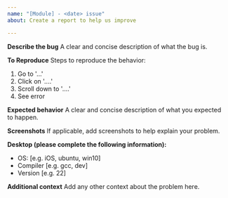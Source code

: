 ```yaml
---
name: "[Module] - <date> issue"
about: Create a report to help us improve

---
```


**Describe the bug**
A clear and concise description of what the bug is.

**To Reproduce**
Steps to reproduce the behavior:
1. Go to '...'
2. Click on '....'
3. Scroll down to '....'
4. See error

**Expected behavior**
A clear and concise description of what you expected to happen.

**Screenshots**
If applicable, add screenshots to help explain your problem.

**Desktop (please complete the following information):**
 - OS: [e.g. iOS, ubuntu, win10]
 - Compiler [e.g. gcc, dev]
 - Version [e.g. 22]

**Additional context**
Add any other context about the problem here.

